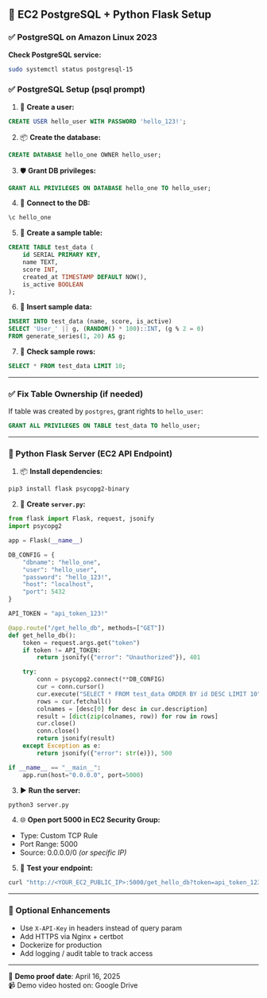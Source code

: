 ## 🚀 EC2 PostgreSQL + Python Flask Setup

### ✅ PostgreSQL on Amazon Linux 2023

**Check PostgreSQL service:**
```bash
sudo systemctl status postgresql-15
```

### ✅ PostgreSQL Setup (psql prompt)

1. 🔧 **Create a user:**
```sql
CREATE USER hello_user WITH PASSWORD 'hello_123!';
```

2. 📦 **Create the database:**
```sql
CREATE DATABASE hello_one OWNER hello_user;
```

3. 🛡️ **Grant DB privileges:**
```sql
GRANT ALL PRIVILEGES ON DATABASE hello_one TO hello_user;
```

4. 🚪 **Connect to the DB:**
```sql
\c hello_one
```

5. 🧱 **Create a sample table:**
```sql
CREATE TABLE test_data (
    id SERIAL PRIMARY KEY,
    name TEXT,
    score INT,
    created_at TIMESTAMP DEFAULT NOW(),
    is_active BOOLEAN
);
```

6. 🔄 **Insert sample data:**
```sql
INSERT INTO test_data (name, score, is_active)
SELECT 'User_' || g, (RANDOM() * 100)::INT, (g % 2 = 0)
FROM generate_series(1, 20) AS g;
```

7. 🧪 **Check sample rows:**
```sql
SELECT * FROM test_data LIMIT 10;
```

---

### ✅ Fix Table Ownership (if needed)

If table was created by `postgres`, grant rights to `hello_user`:
```sql
GRANT ALL PRIVILEGES ON TABLE test_data TO hello_user;
```

---

### 🐍 Python Flask Server (EC2 API Endpoint)

1. 📦 **Install dependencies:**
```bash
pip3 install flask psycopg2-binary
```

2. 🧠 **Create `server.py`:**
```python
from flask import Flask, request, jsonify
import psycopg2

app = Flask(__name__)

DB_CONFIG = {
    "dbname": "hello_one",
    "user": "hello_user",
    "password": "hello_123!",
    "host": "localhost",
    "port": 5432
}

API_TOKEN = "api_token_123!"

@app.route("/get_hello_db", methods=["GET"])
def get_hello_db():
    token = request.args.get("token")
    if token != API_TOKEN:
        return jsonify({"error": "Unauthorized"}), 401

    try:
        conn = psycopg2.connect(**DB_CONFIG)
        cur = conn.cursor()
        cur.execute("SELECT * FROM test_data ORDER BY id DESC LIMIT 10")
        rows = cur.fetchall()
        colnames = [desc[0] for desc in cur.description]
        result = [dict(zip(colnames, row)) for row in rows]
        cur.close()
        conn.close()
        return jsonify(result)
    except Exception as e:
        return jsonify({"error": str(e)}), 500

if __name__ == "__main__":
    app.run(host="0.0.0.0", port=5000)
```

3. ▶️ **Run the server:**
```bash
python3 server.py
```

4. 🌐 **Open port 5000 in EC2 Security Group:**
- Type: Custom TCP Rule
- Port Range: 5000
- Source: 0.0.0.0/0 *(or specific IP)*

5. 🧪 **Test your endpoint:**
```bash
curl "http://<YOUR_EC2_PUBLIC_IP>:5000/get_hello_db?token=api_token_123!"
```

---

### 🧠 Optional Enhancements
- Use `X-API-Key` in headers instead of query param
- Add HTTPS via Nginx + certbot
- Dockerize for production
- Add logging / audit table to track access

---

🧨 **Demo proof date**: April 16, 2025  
📹 Demo video hosted on: Google Drive

